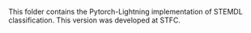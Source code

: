 This folder contains the Pytorch-Lightning implementation of STEMDL classification. This version was developed at STFC.

